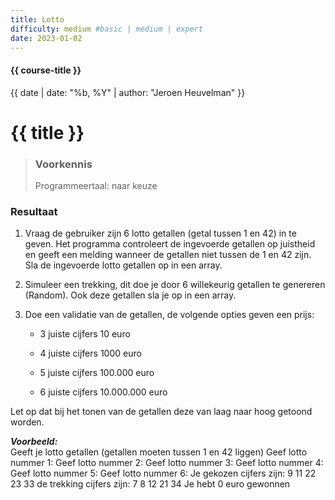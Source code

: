```yaml
---
title: Lotto
difficulty: medium #basic | medium | expert
date: 2023-01-02
---
```


#### {{ course-title }}
{{ date | date: "%b, %Y" | author: "Jeroen Heuvelman" }}


# {{ title }}

> ### Voorkennis
> Programmeertaal: naar keuze

### Resultaat

1.  Vraag de gebruiker zijn 6 lotto getallen (getal tussen 1 en 42) in
    te geven. Het programma controleert de ingevoerde getallen op
    juistheid en geeft een melding wanneer de getallen niet tussen de 1
    en 42 zijn. Sla de ingevoerde lotto getallen op in een array.

2.  Simuleer een trekking, dit doe je door 6 willekeurig getallen te
    genereren (Random). Ook deze getallen sla je op in een array.

3.  Doe een validatie van de getallen, de volgende opties geven een
    prijs:

    - 3 juiste cijfers 10 euro

    - 4 juiste cijfers 1000 euro

    - 5 juiste cijfers 100.000 euro

    - 6 juiste cijfers 10.000.000 euro

Let op dat bij het tonen van de getallen deze van laag naar hoog getoond
worden.

***Voorbeeld:***  
Geeft je lotto getallen (getallen moeten tussen 1 en 42 liggen) Geef
lotto nummer 1: Geef lotto nummer 2: Geef lotto nummer 3: Geef lotto
nummer 4: Geef lotto nummer 5: Geef lotto nummer 6: Je gekozen cijfers
zijn: 9 11 22 23 33 de trekking cijfers zijn: 7 8 12 21 34 Je hebt 0
euro gewonnen
